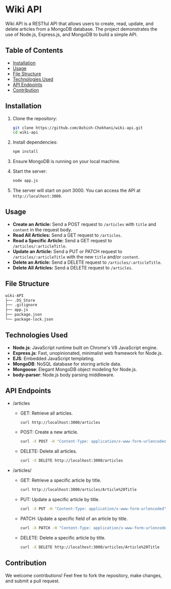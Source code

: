 # Wiki API

Wiki API is a RESTful API that allows users to create, read, update, and delete articles from a MongoDB database. The project demonstrates the use of Node.js, Express.js, and MongoDB to build a simple API.

## Table of Contents

- [Installation](#installation)
- [Usage](#usage)
- [File Structure](#file-structure)
- [Technologies Used](#technologies-used)
- [API Endpoints](#api-endpoints)
- [Contribution](#contribution)

## Installation

1. Clone the repository:
    ```bash
    git clone https://github.com/Ashish-Chokhani/wiki-api.git
    cd wiki-api
    ```

2. Install dependencies:
    ```bash
    npm install
    ```

3. Ensure MongoDB is running on your local machine.

4. Start the server:
    ```bash
    node app.js
    ```

5. The server will start on port 3000. You can access the API at `http://localhost:3000`.

## Usage

- **Create an Article:** Send a POST request to `/articles` with `title` and `content` in the request body.
- **Read All Articles:** Send a GET request to `/articles`.
- **Read a Specific Article:** Send a GET request to `/articles/:articleTitle`.
- **Update an Article:** Send a PUT or PATCH request to `/articles/:articleTitle` with the new `title` and/or `content`.
- **Delete an Article:** Send a DELETE request to `/articles/:articleTitle`.
- **Delete All Articles:** Send a DELETE request to `/articles`.

## File Structure

```bash
wiki-API
├── .DS_Store
├── .gitignore
├── app.js
├── package.json
└── package-lock.json
```

## Technologies Used
- **Node.js**: JavaScript runtime built on Chrome's V8 JavaScript engine.
- **Express.js**: Fast, unopinionated, minimalist web framework for Node.js.
- **EJS**: Embedded JavaScript templating.
- **MongoDB**: NoSQL database for storing article data.
- **Mongoose**: Elegant MongoDB object modeling for Node.js.
- **body-parser**: Node.js body parsing middleware.

## API Endpoints
- /articles
  - GET: Retrieve all articles.

    ``` bash
    curl http://localhost:3000/articles
    ```

  - POST: Create a new article.

    ```bash
    curl -X POST -H "Content-Type: application/x-www-form-urlencoded" -d "title=Article Title&content=Article Content" http://localhost:3000/articles
    ```

   - DELETE: Delete all articles.

        ```bash
        curl -X DELETE http://localhost:3000/articles
        ```

- /articles/
  
   - GET: Retrieve a specific article by title.

        ```bash
        curl http://localhost:3000/articles/Article%20Title
        ```

  - PUT: Update a specific article by title.

    ```bash
    curl -X PUT -H "Content-Type: application/x-www-form-urlencoded" -d "title=New Title&content=New Content" http://localhost:3000/articles/Article%20Title
    ```
    
  - PATCH: Update a specific field of an article by title.

    ```bash
    curl -X PATCH -H "Content-Type: application/x-www-form-urlencoded" -d "content=Updated Content" http://localhost:3000/articles/Article%20Title
    ```

  - DELETE: Delete a specific article by title.

    ```bash
    curl -X DELETE http://localhost:3000/articles/Article%20Title
    ```

## Contribution
We welcome contributions! Feel free to fork the repository, make changes, and submit a pull request.
